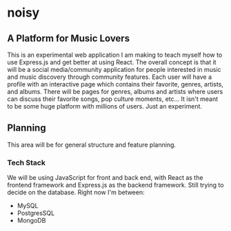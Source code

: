 # noisy
## A Platform for Music Lovers
This is an experimental web application I am making to teach myself how to use Express.js and get better at using React.
The overall concept is that it will be a social media/community application for people interested in music and music discovery through community features.
Each user will have a profile with an interactive page which contains their favorite, genres, artists, and albums.
There will be pages for genres, albums and artists where users can discuss their favorite songs, pop culture moments, etc...
It isn't meant to be some huge platform with millions of users. Just an experiment.

## Planning
This area will be for general structure and feature planning.
### Tech Stack
We will be using JavaScript for front and back end, with React as the frontend framework and Express.js as the backend framework.
Still trying to decide on the database. Right now I'm between:
- MySQL
- PostgresSQL
- MongoDB
